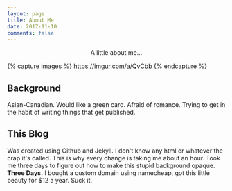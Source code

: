 ```yaml
---
layout: page
title: About Me
date: 2017-11-10
comments: false
---
```


<center>A little about me...</center>

{% capture images %}
https://imgur.com/a/QvCbb
{% endcapture %}

## Background
Asian-Canadian. Would like a green card. Afraid of romance. Trying to get in the habit of writing things that get published.

## This Blog
Was created using Github and Jekyll. I don't know any html or whatever the crap it's called. This is why every change is taking me about an hour. Took me three days to figure out how to make this stupid background opaque. **Three Days.** I bought a custom domain using namecheap, got this little beauty for $12 a year. Suck it.
